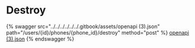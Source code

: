 # Destroy

{% swagger src="../../../../../../.gitbook/assets/openapi (3).json" path="/users/{id}/phones/{phone_id}/destroy" method="post" %}
[openapi (3).json](<../../../../../../.gitbook/assets/openapi (3).json>)
{% endswagger %}
